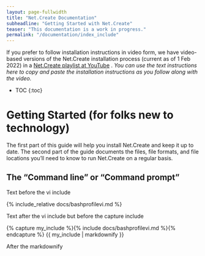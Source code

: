 ```yaml
---
layout: page-fullwidth
title: "Net.Create Documentation"
subheadline: "Getting Started with Net.Create"
teaser: "This documentation is a work in progress."
permalink: "/documentation/index_include"
---
```


If you prefer to follow installation instructions in video form, we have video-based versions of the Net.Create installation process (current as of 1 Feb 2022) in a [Net.Create playlist at YouTube](https://www.youtube.com/playlist?list=PLM39ibhMucXVuhFHzm56OQHQve-35bFTt) . *You can use the text instructions here to copy and paste the installation instructions as you follow along with the video.*


* TOC
{:toc}

# Getting Started (for folks new to technology)

The first part of this guide will help you install Net.Create and keep it up to date. The second part of the guide documents the files, file formats, and file locations you’ll need to know to run Net.Create on a regular basis.

## The “Command line” or “Command prompt”

Text before the vi include

{% include_relative docs/bashprofilevi.md %}

Text after the vi include but before the capture include

{% capture my_include %}{% include docs/bashprofilevi.md %}{% endcapture %}
{{ my_include | markdownify }}

After the markdownify